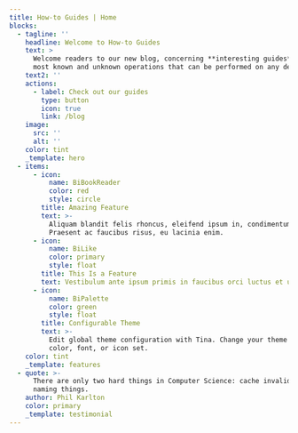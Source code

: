 ```yaml
---
title: How-to Guides | Home
blocks:
  - tagline: ''
    headline: Welcome to How-to Guides
    text: >
      Welcome readers to our new blog, concerning **interesting guides** on the
      most known and unknown operations that can be performed on any device.
    text2: ''
    actions:
      - label: Check out our guides
        type: button
        icon: true
        link: /blog
    image:
      src: ''
      alt: ''
    color: tint
    _template: hero
  - items:
      - icon:
          name: BiBookReader
          color: red
          style: circle
        title: Amazing Feature
        text: >-
          Aliquam blandit felis rhoncus, eleifend ipsum in, condimentum nibh.
          Praesent ac faucibus risus, eu lacinia enim.
      - icon:
          name: BiLike
          color: primary
          style: float
        title: This Is a Feature
        text: Vestibulum ante ipsum primis in faucibus orci luctus et ultrices.
      - icon:
          name: BiPalette
          color: green
          style: float
        title: Configurable Theme
        text: >-
          Edit global theme configuration with Tina. Change your theme's primary
          color, font, or icon set.
    color: tint
    _template: features
  - quote: >-
      There are only two hard things in Computer Science: cache invalidation and
      naming things.
    author: Phil Karlton
    color: primary
    _template: testimonial
---
```


